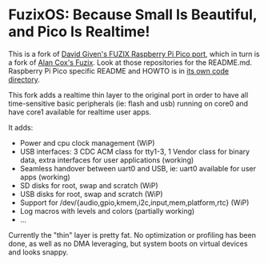 # FuzixOS: Because Small Is Beautiful, and Pico Is Realtime!

This is a fork of [David Given's FUZIX Raspberry Pi Pico port](https://github.com/davidgiven/FUZIX), which in turn is a fork of [Alan Cox's Fuzix](https://github.com/EtchedPixels/FUZIX).
Look at those repositories for the README.md. Raspberry Pi Pico specific README and HOWTO is in [its own code directory](https://github.com/mfp20/FUZIX/tree/rpipico/Kernel/platform-rpipico_rt).

This fork adds a realtime thin layer to the original port in order to have all time-sensitive basic peripherals (ie: flash and usb) running on core0 and have core1 available for realtime user apps.

It adds:
* Power and cpu clock management (WiP)
* USB interfaces: 3 CDC ACM class for tty1-3, 1 Vendor class for binary data, extra interfaces for user applications (working)
* Seamless handover between uart0 and USB, ie: uart0 available for user apps (working)
* SD disks for root, swap and scratch (WiP)
* USB disks for root, swap and scratch (WiP)
* Support for /dev/{audio,gpio,kmem,i2c,input,mem,platform,rtc} (WiP)
* Log macros with levels and colors (partially working)
* ...

Currently the "thin" layer is pretty fat. No optimization or profiling has been done, as well as no DMA leveraging, but system boots on virtual devices and looks snappy.

